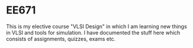 # EE671
This is my elective course "VLSI Design" in which I am learning new things in VLSI and tools for simulation. I have documented the stuff here which consists of assignments, quizzes, exams etc.
